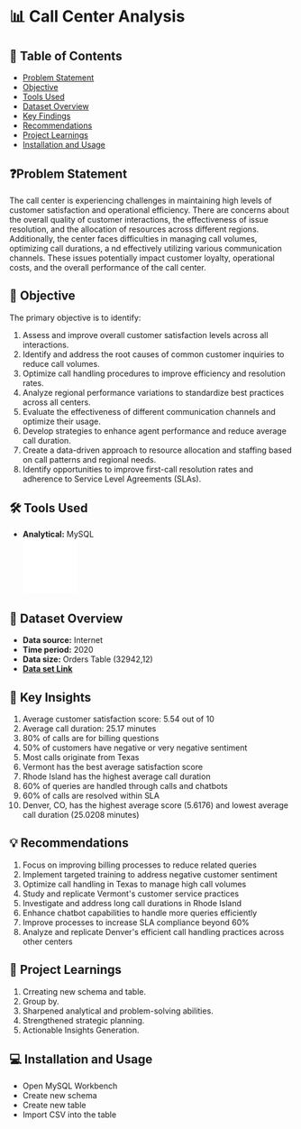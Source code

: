 # 📊 Call Center Analysis

## 📕 Table of Contents
- [Problem Statement](#-problem-statement)
- [Objective](#-objective)
- [Tools Used](#%EF%B8%8F-tools-used)
- [Dataset Overview](#-dataset-overview)
- [Key Findings](#-key-findings)
- [Recommendations](#-recommendations)
- [Project Learnings](#-project-learnings)
- [Installation and Usage](#-installation-and-usage)

## ❓Problem Statement
The call center is experiencing challenges in maintaining high levels of customer satisfaction and operational efficiency. There are concerns about the overall quality of customer interactions, 
the effectiveness of issue resolution, and the allocation of resources across different regions. Additionally, the center faces difficulties in managing call volumes, optimizing call durations, a
nd effectively utilizing various communication channels. These issues potentially impact customer loyalty, operational costs, and the overall performance of the call center.

## 🎯 Objective
The primary objective is to identify:
1. Assess and improve overall customer satisfaction levels across all interactions.
2. Identify and address the root causes of common customer inquiries to reduce call volumes.
3. Optimize call handling procedures to improve efficiency and resolution rates.
4. Analyze regional performance variations to standardize best practices across all centers.
5. Evaluate the effectiveness of different communication channels and optimize their usage.
6. Develop strategies to enhance agent performance and reduce average call duration.
7. Create a data-driven approach to resource allocation and staffing based on call patterns and regional needs.
8. Identify opportunities to improve first-call resolution rates and adherence to Service Level Agreements (SLAs).

## 🛠️ Tools Used
- **Analytical:**  MySQL\
  <img width="96" height="96" src="https://github.com/amanat-mahmud/Sales_Performance_Analysis_SQL/blob/main/icons8-mysql-96.png" alt="mysql-logo"/>

## 📅 Dataset Overview
- **Data source:** Internet
- **Time period:** 2020
- **Data size:** Orders Table (32942,12)
- [**Data set Link**](https://github.com/amanat-mahmud/call_center_analysis/blob/main/Call%20Center.csv)

## 🔎 Key Insights
1. Average customer satisfaction score: 5.54 out of 10
2. Average call duration: 25.17 minutes
3. 80% of calls are for billing questions
4. 50% of customers have negative or very negative sentiment
5. Most calls originate from Texas
6. Vermont has the best average satisfaction score
7. Rhode Island has the highest average call duration
8. 60% of queries are handled through calls and chatbots
9. 60% of calls are resolved within SLA
10. Denver, CO, has the highest average score (5.6176) and lowest average call duration (25.0208 minutes)

## 💡 Recommendations
1. Focus on improving billing processes to reduce related queries
2. Implement targeted training to address negative customer sentiment
3. Optimize call handling in Texas to manage high call volumes
4. Study and replicate Vermont's customer service practices
5. Investigate and address long call durations in Rhode Island
6. Enhance chatbot capabilities to handle more queries efficiently
7. Improve processes to increase SLA compliance beyond 60%
8. Analyze and replicate Denver's efficient call handling practices across other centers

## 🧠 Project Learnings
1. Crreating new schema and table.
2. Group by.
3. Sharpened analytical and problem-solving abilities.
4. Strengthened strategic planning.
5.  Actionable Insights Generation.

## 💻 Installation and Usage
- Open MySQL Workbench
- Create new schema
- Create new table
- Import CSV into the table
